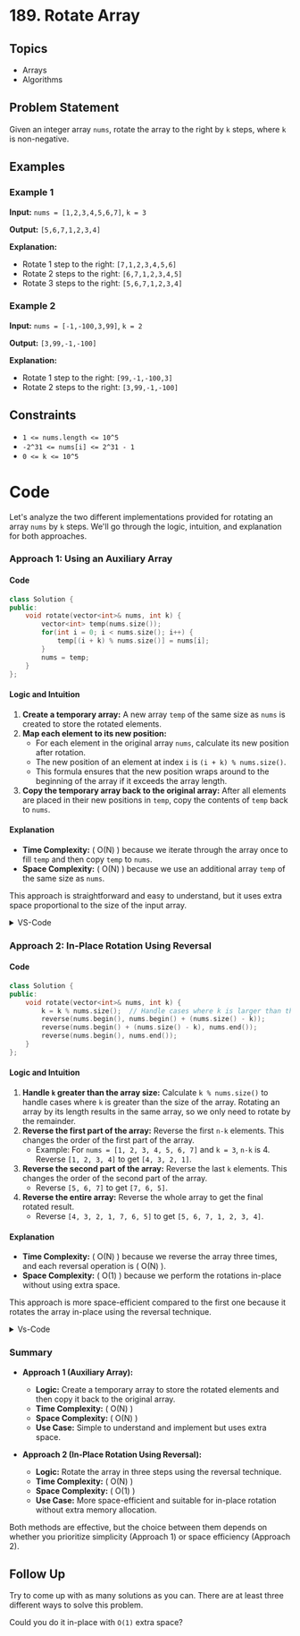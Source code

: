 # 189. Rotate Array

## Topics

- Arrays
- Algorithms

## Problem Statement

Given an integer array `nums`, rotate the array to the right by `k` steps, where `k` is non-negative.

## Examples

### Example 1

**Input:** `nums = [1,2,3,4,5,6,7]`, `k = 3`

**Output:** `[5,6,7,1,2,3,4]`

**Explanation:**
- Rotate 1 step to the right: `[7,1,2,3,4,5,6]`
- Rotate 2 steps to the right: `[6,7,1,2,3,4,5]`
- Rotate 3 steps to the right: `[5,6,7,1,2,3,4]`

### Example 2

**Input:** `nums = [-1,-100,3,99]`, `k = 2`

**Output:** `[3,99,-1,-100]`

**Explanation:**
- Rotate 1 step to the right: `[99,-1,-100,3]`
- Rotate 2 steps to the right: `[3,99,-1,-100]`

## Constraints

- `1 <= nums.length <= 10^5`
- `-2^31 <= nums[i] <= 2^31 - 1`
- `0 <= k <= 10^5`

# Code
Let's analyze the two different implementations provided for rotating an array `nums` by `k` steps. We'll go through the logic, intuition, and explanation for both approaches.

### Approach 1: Using an Auxiliary Array

#### Code
```cpp
class Solution {
public:
    void rotate(vector<int>& nums, int k) {
        vector<int> temp(nums.size());
        for(int i = 0; i < nums.size(); i++) {
            temp[(i + k) % nums.size()] = nums[i];
        }
        nums = temp;
    }
};
```

#### Logic and Intuition

1. **Create a temporary array:** A new array `temp` of the same size as `nums` is created to store the rotated elements.
2. **Map each element to its new position:**
    - For each element in the original array `nums`, calculate its new position after rotation.
    - The new position of an element at index `i` is `(i + k) % nums.size()`.
    - This formula ensures that the new position wraps around to the beginning of the array if it exceeds the array length.
3. **Copy the temporary array back to the original array:** After all elements are placed in their new positions in `temp`, copy the contents of `temp` back to `nums`.

#### Explanation

- **Time Complexity:** \( O(N) \) because we iterate through the array once to fill `temp` and then copy `temp` to `nums`.
- **Space Complexity:** \( O(N) \) because we use an additional array `temp` of the same size as `nums`.

This approach is straightforward and easy to understand, but it uses extra space proportional to the size of the input array.

<details>
<summary>VS-Code</summary>

  ```cpp
#include<iostream>
#include<vector>
#include<cmath>
#include<algorithm>



using namespace std;

void rotate(vector<int>& arr, int key)
{
    vector<int> v(arr.size());

    for(int i = 0;i<arr.size();i++)
    {
        v[(i + key)%arr.size()] = arr[i];
    }

    arr = v;
}

int main()
{
    vector<int> nums = {1,2,3,4,5,6,7};
    int k = 3;
   rotate(nums,k);
    for(int i = 0;i < nums.size();i++)
    {
        cout<<nums[i]<<" ";
    }
    cout<<endl;
    return 0;
}
  ```

</details>

### Approach 2: In-Place Rotation Using Reversal

#### Code
```cpp
class Solution {
public:
    void rotate(vector<int>& nums, int k) {
        k = k % nums.size();  // Handle cases where k is larger than the array size
        reverse(nums.begin(), nums.begin() + (nums.size() - k));
        reverse(nums.begin() + (nums.size() - k), nums.end());
        reverse(nums.begin(), nums.end());
    }
};
```

#### Logic and Intuition

1. **Handle `k` greater than the array size:** Calculate `k % nums.size()` to handle cases where `k` is greater than the size of the array. Rotating an array by its length results in the same array, so we only need to rotate by the remainder.
2. **Reverse the first part of the array:** Reverse the first `n-k` elements. This changes the order of the first part of the array.
    - Example: For `nums = [1, 2, 3, 4, 5, 6, 7]` and `k = 3`, `n-k` is 4. Reverse `[1, 2, 3, 4]` to get `[4, 3, 2, 1]`.
3. **Reverse the second part of the array:** Reverse the last `k` elements. This changes the order of the second part of the array.
    - Reverse `[5, 6, 7]` to get `[7, 6, 5]`.
4. **Reverse the entire array:** Reverse the whole array to get the final rotated result.
    - Reverse `[4, 3, 2, 1, 7, 6, 5]` to get `[5, 6, 7, 1, 2, 3, 4]`.

#### Explanation

- **Time Complexity:** \( O(N) \) because we reverse the array three times, and each reversal operation is \( O(N) \).
- **Space Complexity:** \( O(1) \) because we perform the rotations in-place without using extra space.

This approach is more space-efficient compared to the first one because it rotates the array in-place using the reversal technique.

<details>
<summary>Vs-Code</summary>

```cpp
  #include<iostream>
#include<vector>
#include<cmath>
#include<algorithm>



using namespace std;

void rotate(vector<int>& arr, int k)
{
    k = k % arr.size();
    reverse(arr.begin(),arr.begin() + (arr.size() - k));
    reverse(arr.begin() + (arr.size() - k),arr.end());
    reverse(arr.begin(), arr.end());
}

int main()
{
    vector<int> nums = {1,2,3,4,5,6,7};
    int k = 3;
   rotate(nums,k);
    for(int i = 0;i < nums.size();i++)
    {
        cout<<nums[i]<<" ";
    }
    cout<<endl;
    return 0;
}
```
</details>

### Summary

- **Approach 1 (Auxiliary Array):**
    - **Logic:** Create a temporary array to store the rotated elements and then copy it back to the original array.
    - **Time Complexity:** \( O(N) \)
    - **Space Complexity:** \( O(N) \)
    - **Use Case:** Simple to understand and implement but uses extra space.

- **Approach 2 (In-Place Rotation Using Reversal):**
    - **Logic:** Rotate the array in three steps using the reversal technique.
    - **Time Complexity:** \( O(N) \)
    - **Space Complexity:** \( O(1) \)
    - **Use Case:** More space-efficient and suitable for in-place rotation without extra memory allocation.

Both methods are effective, but the choice between them depends on whether you prioritize simplicity (Approach 1) or space efficiency (Approach 2).

## Follow Up

Try to come up with as many solutions as you can. There are at least three different ways to solve this problem.

Could you do it in-place with `O(1)` extra space?
